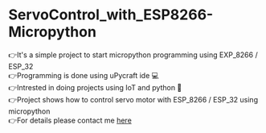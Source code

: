 # ServoControl_with_ESP8266-Micropython
👉It's a simple project to start micropython programming using EXP_8266 / ESP_32 \
👉Programming is done using uPycraft ide 💻\
👉Intrested in doing projects using IoT and python 🧔\
👉Project shows how to control servo motor with ESP_8266 / ESP_32 using micropython\
👉For details please contact me [here](www.chalamvijay@post.com)
